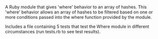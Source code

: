 A Ruby module that gives 'where' behavior to an array of hashes. This 'where' behavior allows an array of hashes to be filtered based on one or more conditions passed into the where function provided by the module.

Includes a file containing 5 tests that test the Where module in different circumstances (run tests.rb to see test results).

